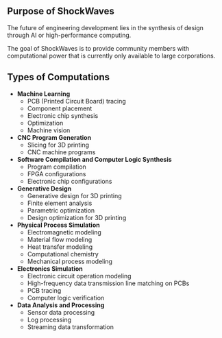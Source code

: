## Purpose of ShockWaves

The future of engineering development lies in the synthesis of design through AI or high-performance computing.

The goal of ShockWaves is to provide community members with computational power that is currently only available to large corporations.




## Types of Computations

- **Machine Learning**
  - PCB (Printed Circuit Board) tracing
  - Component placement
  - Electronic chip synthesis
  - Optimization
  - Machine vision
- **CNC Program Generation**
  - Slicing for 3D printing
  - CNC machine programs
- **Software Compilation and Computer Logic Synthesis**
  - Program compilation
  - FPGA configurations
  - Electronic chip configurations
- **Generative Design**
  - Generative design for 3D printing
  - Finite element analysis
  - Parametric optimization
  - Design optimization for 3D printing
- **Physical Process Simulation**
  - Electromagnetic modeling
  - Material flow modeling
  - Heat transfer modeling
  - Computational chemistry
  - Mechanical process modeling
- **Electronics Simulation**
  - Electronic circuit operation modeling
  - High-frequency data transmission line matching on PCBs
  - PCB tracing
  - Computer logic verification
- **Data Analysis and Processing**
  - Sensor data processing
  - Log processing
  - Streaming data transformation
